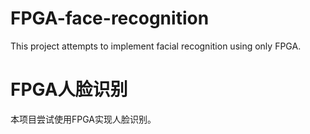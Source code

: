 # FPGA-face-recognition
This project attempts to implement facial recognition using only FPGA.

# FPGA人脸识别
本项目尝试使用FPGA实现人脸识别。

